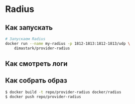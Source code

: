 # Radius

## Как запускать
```sh
# Запускаем Radius
docker run --name my-radius -p 1812-1813:1812-1813/udp \ 
    dimastark/provider-radius
```

## Как смотреть логи

## Как собрать образ
```sh
$ docker build -t repo/provider-radius docker/radius
$ docker push repo/provider-radius
```
